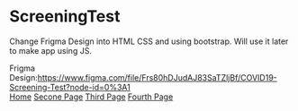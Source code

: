 # ScreeningTest
Change Frigma Design into HTML CSS and using bootstrap. Will use it later to make app using JS.

Frigma Design:https://www.figma.com/file/Frs80hDJudAJ83SaTZljBf/COVID19-Screening-Test?node-id=0%3A1
<br>
<a href="https://arsalan40.github.io/ScreeningTest/">Home</a>
<a href="">Secone Page</a>
<a href="">Third Page</a>
<a href="">Fourth Page</a>
